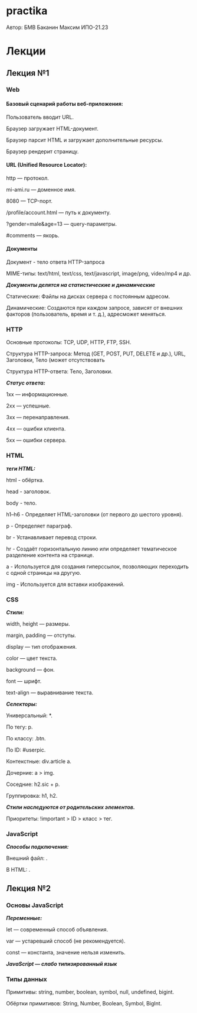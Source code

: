 # practika

Автор: БМВ Баканин Максим ИПО-21.23

# Лекции

## Лекция №1

### Web

#### Базовый сценарий работы веб-приложения:

Пользователь вводит URL.

Браузер загружает HTML-документ.

Браузер парсит HTML и загружает дополнительные ресурсы.

Браузер рендерит страницу.


#### URL (Unified Resource Locator):

http — протокол.

mi-ami.ru — доменное имя.

8080 — TCP-порт.

/profile/account.html — путь к документу.

?gender=male&age=13 — query-параметры.

#comments — якорь.

#### Документы

Документ - тело ответа HTTP-запроса

MIME-типы: text/html, text/css, text/javascript, image/png, video/mp4 и др.

***Документы делятся на статистические и динамические***

Статические: Файлы на дисках сервера с постоянным адресом.

Динамические: Создаются при каждом запросе, зависят от внешних факторов (пользователь, время и т. д.), адресможет меняться.

### HTTP

Основные протоколы: TCP, UDP, HTTP, FTP, SSH.

Структура HTTP-запроса: Метод (GET, POST, PUT, DELETE и др.), URL, Заголовки, Тело (может отсутствовать

Структура HTTP-ответа: Тело, Заголовки.

***Статус ответа:***

1xx — информационные.

2xx — успешные.

3xx — перенаправления.

4xx — ошибки клиента.

5xx — ошибки сервера.

### HTML

***теги HTML:***

html - обёртка.

head - заголовок.

body - тело.

h1–h6 - Определяет HTML-заголовки (от первого до шестого уровня).

p - Определяет параграф.

br - Устанавливает перевод строки.

hr - Создаёт горизонтальную линию или определяет тематическое разделение контента на странице.

a - Используется для создания гиперссылок, позволяющих переходить с одной страницы на другую.

img - Используется для вставки изображений.

### CSS

***Стили:***

width, height — размеры.

margin, padding — отступы.

display — тип отображения.

color — цвет текста.

background — фон.

font — шрифт.

text-align — выравнивание текста.

***Селекторы:***

Универсальный: *.

По тегу: p.

По классу: .btn.

По ID: #userpic.

Контекстные: div.article a.

Дочерние: a > img.

Соседние: h2.sic + p.

Группировка: h1, h2.

***Стили наследуются от родительских элементов.***

Приоритеты: !important > ID > класс > тег.

### JavaScript

***Способы подключения:***

Внешний файл: <script src="./jquery.js"></script>.

В HTML: <script>...</script>.

## Лекция №2       

### Основы JavaScript

***Переменные:***

let — современный способ объявления.

var — устаревший способ (не рекомендуется).

const — константа, значение нельзя изменить.

***JavaScript — слабо типизированный язык***

### Типы данных

Примитивы: string, number, boolean, symbol, null, undefined, bigint.

Обёртки примитивов: String, Number, Boolean, Symbol, BigInt.
